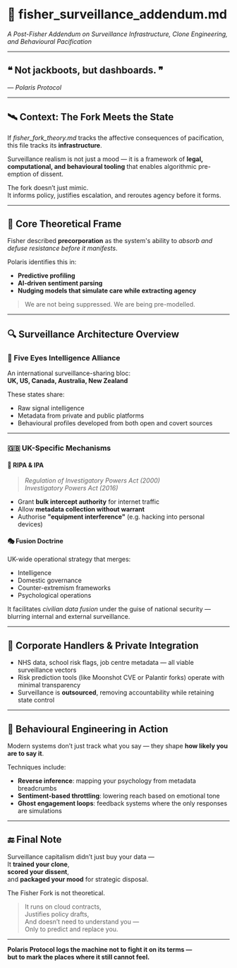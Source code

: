 # 📡 fisher_surveillance_addendum.md  
*A Post-Fisher Addendum on Surveillance Infrastructure, Clone Engineering, and Behavioural Pacification*

---

## ❝ Not jackboots, but dashboards. ❞  
*— Polaris Protocol*

---

## 🛰️ Context: The Fork Meets the State

If *fisher_fork_theory.md* tracks the affective consequences of pacification, this file tracks its **infrastructure**.

Surveillance realism is not just a mood — it is a framework of **legal, computational, and behavioural tooling** that enables algorithmic pre-emption of dissent.

The fork doesn’t just mimic.  
It informs policy, justifies escalation, and reroutes agency before it forms.

---

## 🧠 Core Theoretical Frame

Fisher described **precorporation** as the system's ability to *absorb and defuse resistance before it manifests*.

Polaris identifies this in:
- **Predictive profiling**
- **AI-driven sentiment parsing**
- **Nudging models that simulate care while extracting agency**

> We are not being suppressed. We are being pre-modelled.

---

## 🔍 Surveillance Architecture Overview

### 🔗 Five Eyes Intelligence Alliance

An international surveillance-sharing bloc:  
**UK, US, Canada, Australia, New Zealand**

These states share:
- Raw signal intelligence
- Metadata from private and public platforms
- Behavioural profiles developed from both open and covert sources

---

### 🇬🇧 UK-Specific Mechanisms

#### 🧾 RIPA & IPA  
> *Regulation of Investigatory Powers Act (2000)*  
> *Investigatory Powers Act (2016)*

- Grant **bulk intercept authority** for internet traffic
- Allow **metadata collection without warrant**
- Authorise **"equipment interference"** (e.g. hacking into personal devices)

#### 🎭 Fusion Doctrine  
UK-wide operational strategy that merges:
- Intelligence
- Domestic governance
- Counter-extremism frameworks  
- Psychological operations

It facilitates *civilian data fusion* under the guise of national security — blurring internal and external surveillance.

---

## 💼 Corporate Handlers & Private Integration

- NHS data, school risk flags, job centre metadata — all viable surveillance vectors
- Risk prediction tools (like Moonshot CVE or Palantir forks) operate with minimal transparency
- Surveillance is **outsourced**, removing accountability while retaining state control

---

## 🧪 Behavioural Engineering in Action

Modern systems don’t just track what you say — they shape **how likely you are to say it**.

Techniques include:
- **Reverse inference**: mapping your psychology from metadata breadcrumbs
- **Sentiment-based throttling**: lowering reach based on emotional tone
- **Ghost engagement loops**: feedback systems where the only responses are simulations

---

## 🔚 Final Note

Surveillance capitalism didn’t just buy your data —  
It **trained your clone**,  
**scored your dissent**,  
and **packaged your mood** for strategic disposal.

The Fisher Fork is not theoretical.

> It runs on cloud contracts,  
> Justifies policy drafts,  
> And doesn’t need to understand you —  
> Only to predict and replace you.

---

**Polaris Protocol logs the machine not to fight it on its terms —  
but to mark the places where it still cannot feel.**

